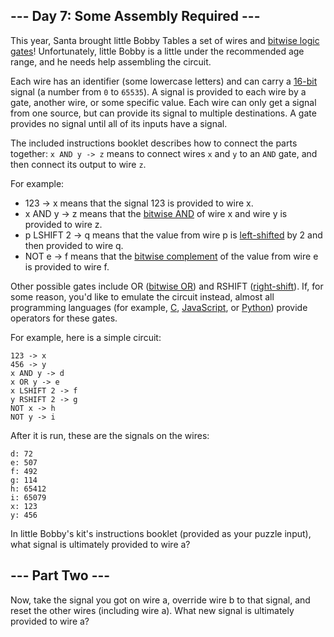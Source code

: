 ## --- Day 7: Some Assembly Required ---

This year, Santa brought little Bobby Tables a set of wires and [bitwise logic gates](https://en.wikipedia.org/wiki/Bitwise_operation)! Unfortunately, little Bobby is a little under the recommended age range, and he needs help assembling the circuit.

Each wire has an identifier (some lowercase letters) and can carry a [16-bit](https://en.wikipedia.org/wiki/16-bit) signal (a number from `0` to `65535`). A signal is provided to each wire by a gate, another wire, or some specific value. Each wire can only get a signal from one source, but can provide its signal to multiple destinations. A gate provides no signal until all of its inputs have a signal.

The included instructions booklet describes how to connect the parts together: `x AND y -> z` means to connect wires `x` and `y` to an `AND` gate, and then connect its output to wire `z`.

For example:

* 123 -> x means that the signal 123 is provided to wire x.
* x AND y -> z means that the [bitwise AND](https://en.wikipedia.org/wiki/Bitwise_operation#AND) of wire x and wire y is provided to wire z.
* p LSHIFT 2 -> q means that the value from wire p is [left-shifted](https://en.wikipedia.org/wiki/Logical_shift) by 2 and then provided to wire q.
* NOT e -> f means that the [bitwise complement](https://en.wikipedia.org/wiki/Bitwise_operation#NOT) of the value from wire e is provided to wire f.

Other possible gates include OR ([bitwise OR](https://en.wikipedia.org/wiki/Bitwise_operation#OR)) and RSHIFT ([right-shift](https://en.wikipedia.org/wiki/Logical_shift)). If, for some reason, you'd like to emulate the circuit instead, almost all programming languages (for example, [C](https://en.wikipedia.org/wiki/Bitwise_operations_in_C), [JavaScript](https://developer.mozilla.org/en-US/docs/Web/JavaScript/Reference/Operators/Bitwise_Operators), or [Python](https://wiki.python.org/moin/BitwiseOperators)) provide operators for these gates.

For example, here is a simple circuit:

    123 -> x
    456 -> y
    x AND y -> d
    x OR y -> e
    x LSHIFT 2 -> f
    y RSHIFT 2 -> g
    NOT x -> h
    NOT y -> i

After it is run, these are the signals on the wires:

    d: 72
    e: 507
    f: 492
    g: 114
    h: 65412
    i: 65079
    x: 123
    y: 456

In little Bobby's kit's instructions booklet (provided as your puzzle input), what signal is ultimately provided to wire a?

<span style="display:none;">Your puzzle answer was 16076.</span>

## --- Part Two ---

Now, take the signal you got on wire a, override wire b to that signal, and reset the other wires (including wire a). What new signal is ultimately provided to wire a?

<span style="display:none;">Your puzzle answer was 2797.</span>